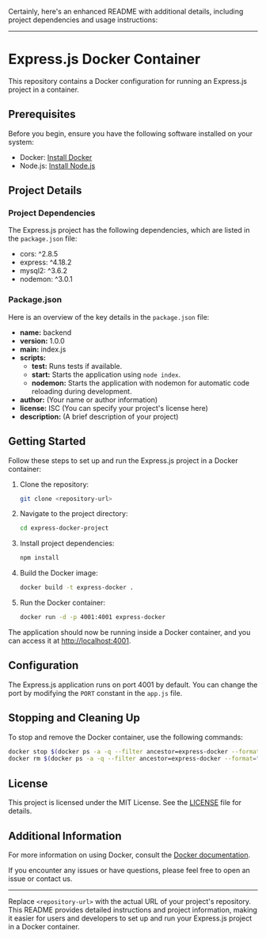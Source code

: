 Certainly, here's an enhanced README with additional details, including project dependencies and usage instructions:

---

# Express.js Docker Container

This repository contains a Docker configuration for running an Express.js project in a container.

## Prerequisites

Before you begin, ensure you have the following software installed on your system:

- Docker: [Install Docker](https://docs.docker.com/get-docker/)
- Node.js: [Install Node.js](https://nodejs.org/)

## Project Details

### Project Dependencies

The Express.js project has the following dependencies, which are listed in the `package.json` file:

- cors: ^2.8.5
- express: ^4.18.2
- mysql2: ^3.6.2
- nodemon: ^3.0.1

### Package.json

Here is an overview of the key details in the `package.json` file:

- **name:** backend
- **version:** 1.0.0
- **main:** index.js
- **scripts:**
  - **test:** Runs tests if available.
  - **start:** Starts the application using `node index`.
  - **nodemon:** Starts the application with nodemon for automatic code reloading during development.
- **author:** (Your name or author information)
- **license:** ISC (You can specify your project's license here)
- **description:** (A brief description of your project)

## Getting Started

Follow these steps to set up and run the Express.js project in a Docker container:

1. Clone the repository:

   ```bash
   git clone <repository-url>
   ```

2. Navigate to the project directory:

   ```bash
   cd express-docker-project
   ```

3. Install project dependencies:

   ```bash
   npm install
   ```

4. Build the Docker image:

   ```bash
   docker build -t express-docker .
   ```

5. Run the Docker container:

   ```bash
   docker run -d -p 4001:4001 express-docker
   ```

The application should now be running inside a Docker container, and you can access it at [http://localhost:4001](http://localhost:4001).

## Configuration

The Express.js application runs on port 4001 by default. You can change the port by modifying the `PORT` constant in the `app.js` file.

## Stopping and Cleaning Up

To stop and remove the Docker container, use the following commands:

```bash
docker stop $(docker ps -a -q --filter ancestor=express-docker --format="{{.ID}}")
docker rm $(docker ps -a -q --filter ancestor=express-docker --format="{{.ID}}")
```

## License

This project is licensed under the MIT License. See the [LICENSE](LICENSE) file for details.

## Additional Information

For more information on using Docker, consult the [Docker documentation](https://docs.docker.com/).

If you encounter any issues or have questions, please feel free to open an issue or contact us.

---

Replace `<repository-url>` with the actual URL of your project's repository. This README provides detailed instructions and project information, making it easier for users and developers to set up and run your Express.js project in a Docker container.
